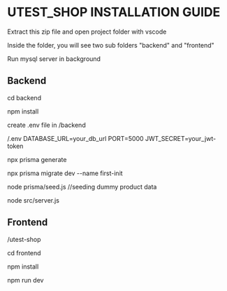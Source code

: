 # UTEST_SHOP INSTALLATION GUIDE

Extract this zip file and open project folder with vscode

Inside the folder, you will see two sub folders "backend" and "frontend"

Run mysql server in background

## Backend

cd backend

npm install

create .env file in /backend

/.env
DATABASE_URL=your_db_url
PORT=5000
JWT_SECRET=your_jwt-token

npx prisma generate

npx prisma migrate dev --name first-init

node prisma/seed.js //seeding dummy product data

node src/server.js

## Frontend

/utest-shop

cd frontend

npm install

npm run dev
